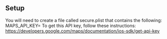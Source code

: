 ## Setup
You will need to create a file called secure.plist that contains the following:
    MAPS_API_KEY=<API Key goes here> 
    To get this API key, follow these instructions: https://developers.google.com/maps/documentation/ios-sdk/get-api-key
